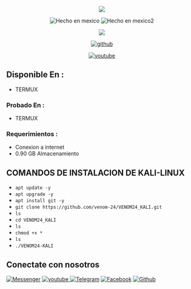<p align="center">

<img src="https://img.shields.io/badge/ECHO%20EN-MEXICO-SCRIPT?colorA=0000ff&colorB=CDCFD2&colorC=ff0000&style=for-the-badge">
</p>

<p align="center">
<img title="Hecho en mexico" src="https://img.shields.io/badge/Kali Linux-OS-blue.svg">
<img title="Hecho en mexico2" src="https://img.shields.io/badge/Version-2021.3-blue.svg">
</p>

<p align="center">
<img src="https://i.ibb.co/6bTNb9x/images-3.jpg" >
</p>

<p align="center">
<a href=https://github.com/venom-24><img title="github" src="https://img.shields.io/badge/VENOM-24-brightgreen?style=for-the-badge&logo=github"></a>
</p>

<p align="center">
<a href="https://www.youtube.com/c/Venom24Termux"><img title="youtube" src="https://img.shields.io/badge/YouTube-VeNOM24-red?style=for-the-badge&logo=Youtube"></a>
</p>

## Disponible En :
* TERMUX

### Probado En :
* TERMUX
### Requerimientos :
* Conexion a internet
* 0.90 GB Almacenamiento 

## COMANDOS DE INSTALACION DE KALI-LINUX

* `apt update -y`
* `apt upgrade -y`
* `apt install git -y` 
* `git clone https://github.com/venom-24/VENOM24_KALI.git`
* `ls`
* `cd VENOM24_KALI`
* `ls`
* `chmod +x *`
* `ls`
* `./VENOM24-KALI`

## Conectate con nosotros
[![Messenger](https://img.shields.io/badge/Chat-Messenger-blue?style=for-the-badge&logo=messenger)](https://m.me/venom.24.tr)
<a href="https://www.youtube.com/c/Venom24Termux"><img title="youtube" src="https://img.shields.io/badge/YouTube-VeNOM24-red?style=for-the-badge&logo=Youtube">
</a>
[![Telegram](https://img.shields.io/badge/Telegram-Channel-blue?style=for-the-badge&logo=telegram)](https://t.me/Vnom24)
<a href=https://www.facebook.com/Venom24termuxavanzado><img title="Facebook" src="https://img.shields.io/badge/FACEBOOK-DAME LIKE-blue?style=for-the-badge&logo=Facebook"></a>
</a>
[![Github](https://img.shields.io/badge/github-VENOM24-brightgreen?style=for-the-badge&logo=github)](https://github.com/venom-24)


